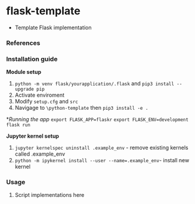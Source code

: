 # flask-template

- Template Flask implementation

### References

### Installation guide

**Module setup**
1. `python -m venv flask/yourapplication/.flask` and `pip3 install --upgrade pip` 
2. Activate enviroment
3. Modify `setup.cfg` and `src`
4. Navigage to `\python-template` then `pip3 install -e .`

**Running the app*
`export FLASK_APP=flaskr`
`export FLASK_ENV=development`
`flask run`

**Jupyter kernel setup**
1. `jupyter kernelspec uninstall .example_env` - remove existing kernels called .example_env
2. `python -m ipykernel install --user --name=.example_env`- install new kernel

### Usage

1. Script implementations here
